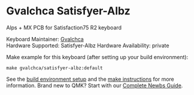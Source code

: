Gvalchca Satisfyer-Albz
======

Alps + MX PCB for Satisfaction75 R2 keyboard

Keyboard Maintainer: [Gvalchca](https://github.com/Gvalch-ca)  
Hardware Supported: Satisfyer-Albz
Hardware Availability: private

Make example for this keyboard (after setting up your build environment):

    make gvalchca/satisfyer-albz:default

See the [build environment setup](https://docs.qmk.fm/#/getting_started_build_tools) and the [make instructions](https://docs.qmk.fm/#/getting_started_make_guide) for more information. Brand new to QMK? Start with our [Complete Newbs Guide](https://docs.qmk.fm/#/newbs).